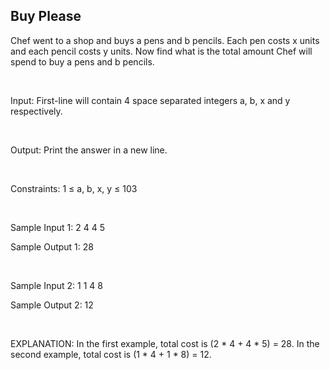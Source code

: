 ## Buy Please

Chef went to a shop and buys a pens and b pencils. Each pen costs x units and each pencil costs y units. Now find what is the total amount Chef will spend to buy a pens and b pencils.

<br>

Input:
First-line will contain 4 space separated integers a, b, x and y respectively.

<br>

Output:
Print the answer in a new line.

<br>

Constraints: 
1 ≤ a, b, x, y ≤ 103

<br>

Sample Input 1:
2 4 4 5

Sample Output 1:
28

<br>

Sample Input 2:
1 1 4 8

Sample Output 2:
12

<br>

EXPLANATION:
In the first example, total cost is (2 * 4 + 4 * 5) = 28.
In the second example, total cost is (1 * 4 + 1 * 8) = 12.